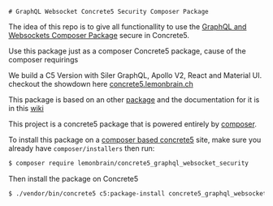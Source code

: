     # GraphQL Websocket Concrete5 Security Composer Package
The idea of this repo is to give all functionallity to use the [GraphQL and Websockets Composer Package](https://github.com/lemonbrain-mk/graphql_websocket) secure in Concrete5.

Use this package just as a composer Concrete5 package, cause of the composer requirings

We build a C5 Version with Siler GraphQL, Apollo V2, React and Material UI. checkout the showdown here [concrete5.lemonbrain.ch](https://concrete5.lemonbrain.ch/index.php/person#/)

This package is based on an other [package](https://github.com/lemonbrain-mk/graphql_websocket) and the documentation for it is in this [wiki](https://github.com/lemonbrain-mk/graphql_websocket/wiki)

This project is a concrete5 package that is powered entirely by [composer](https://getcomposer.org).

To install this package on a [composer based concrete5](https://github.com/concrete5/composer) site, make sure you already have `composer/installers` then run:

```sh
$ composer require lemonbrain/concrete5_graphql_websocket_security
```

Then install the package on Concrete5

```sh
$ ./vendor/bin/concrete5 c5:package-install concrete5_graphql_websocket_security
```
